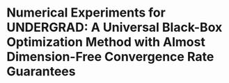 # Numerical Experiments for UNDERGRAD: A Universal Black-Box Optimization Method with Almost Dimension-Free Convergence Rate Guarantees
